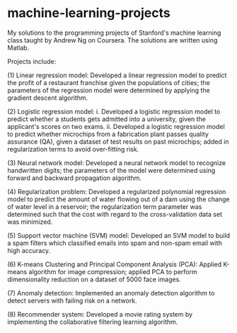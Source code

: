 # machine-learning-projects
My solutions to the programming projects of Stanford's machine learning class taught by Andrew Ng on Coursera. The solutions are written using Matlab.

Projects include:

(1) Linear regression model: 
Developed a linear regression model to predict the profit of a restaurant franchise given the populations of cities; the parameters of the regression model were determined by applying the gradient descent algorithm.

(2) Logistic regression model:
i. Developed a logistic regression model to predict whether a students gets admitted into a university, given the applicant's scores on two exams.
ii. Developed a logistic regression model to predict whether microchips from a fabrication plant passes quality assurance (QA), given a dataset of test results on past microchips; added in regularization terms to avoid over-fitting risk.

(3) Neural network model:
Developed a neural network model to recognize handwritten digits; the parameters of the model were determined using forward and backward propagation algorithm.

(4) Regularization problem:
Developed a regularized polynomial regression model to predict the amount of water flowing out of a dam using the change of water level in a reservoir; the regularization term parameter was determined such that the cost with regard to the cross-validation data set was minimized.

(5) Support vector machine (SVM) model:
Developed an SVM model to build a spam filters which classified emails into spam and non-spam email with high accuracy.

(6) K-means Clustering and Principal Component Analysis (PCA):
Applied K-means algorithm for image compression; applied PCA to perform dimensionality reduction on a dataset of 5000 face images.

(7) Anomaly detection:
Implemented an anomaly detection algorithm to detect servers with failing risk on a network.

(8) Recommender system:
Developed a movie rating system by implementing the collaborative filtering learning algorithm.


